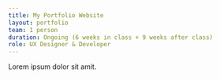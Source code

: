 ```yaml
---
title: My Portfolio Website
layout: portfolio
team: 1 person
duration: Ongoing (6 weeks in class + 9 weeks after class)
role: UX Designer & Developer
---
```


Lorem ipsum dolor sit amit.